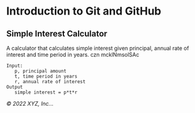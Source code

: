 # Introduction to Git and GitHub

## Simple Interest Calculator

A calculator that calculates simple interest given principal, annual rate of interest and time period in years.
czn mcklNmsolSAc
```
Input:
   p, principal amount
   t, time period in years
   r, annual rate of interest
Output
   simple interest = p*t*r
```

_© 2022 XYZ, Inc._..
